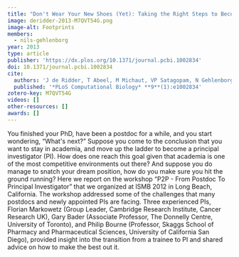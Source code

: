 ```yaml
---
title: "Don't Wear Your New Shoes (Yet): Taking the Right Steps to Become a Successful Principal Investigator"
image: deridder-2013-M7QVT54G.png
image-alt: Footprints
members:
  - nils-gehlenborg
year: 2013
type: article
publisher: 'https://dx.plos.org/10.1371/journal.pcbi.1002834'
doi: 10.1371/journal.pcbi.1002834
cite:
  authors: 'J de Ridder, T Abeel, M Michaut, VP Satagopam, N Gehlenborg'
  published: '*PLoS Computational Biology* **9**(1):e1002834'
zotero-key: M7QVT54G
videos: []
other-resources: []
awards: []
---
```

You finished your PhD, have been a postdoc for a while, and you start wondering, “What's next?” Suppose you come to the conclusion that you want to stay in academia, and move up the ladder to become a principal investigator (PI). How does one reach this goal given that academia is one of the most competitive environments out there? And suppose you do manage to snatch your dream position, how do you make sure you hit the ground running? Here we report on the workshop “P2P - From Postdoc To Principal Investigator” that we organized at ISMB 2012 in Long Beach, California. The workshop addressed some of the challenges that many postdocs and newly appointed PIs are facing. Three experienced PIs, Florian Markowetz (Group Leader, Cambridge Research Institute, Cancer Research UK), Gary Bader (Associate Professor, The Donnelly Centre, University of Toronto), and Philip Bourne (Professor, Skaggs School of Pharmacy and Pharmaceutical Sciences, University of California San Diego), provided insight into the transition from a trainee to PI and shared advice on how to make the best out it.
